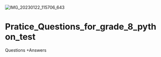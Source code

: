 ![IMG_20230122_115706_643](https://user-images.githubusercontent.com/85500693/213903648-00d75f21-723c-4924-95cd-7af0e812a2c0.jpg)
# Pratice_Questions_for_grade_8_python_test
Questions +Answers
